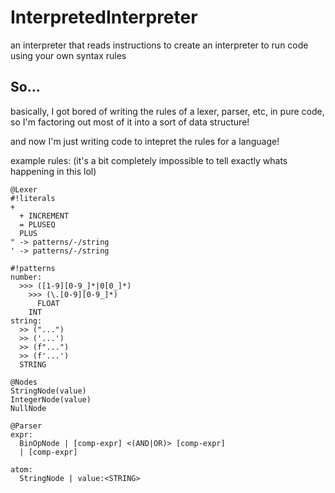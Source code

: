 # InterpretedInterpreter
an interpreter that reads instructions to create an interpreter to run code using your own syntax rules


## So...
basically, I got bored of writing the rules of a lexer, parser, etc, in pure code, so I'm factoring out most of it into a sort of data structure!

and now I'm just writing code to intepret the rules for a language!


example rules: (it's a bit completely impossible to tell exactly whats happening in this lol)
```
@Lexer
#!literals
+
  + INCREMENT
  = PLUSEQ
  PLUS
" -> patterns/-/string
' -> patterns/-/string

#!patterns
number:
  >>> ([1-9][0-9_]*|0[0_]*)
    >>> (\.[0-9][0-9_]*)
      FLOAT
    INT
string:
  >> ("...")
  >> ('...')
  >> (f"...")
  >> (f'...')
  STRING

@Nodes
StringNode(value)
IntegerNode(value)
NullNode

@Parser
expr:
  BinOpNode | [comp-expr] <(AND|OR)> [comp-expr]
  | [comp-expr]

atom:
  StringNode | value:<STRING>
  

```




